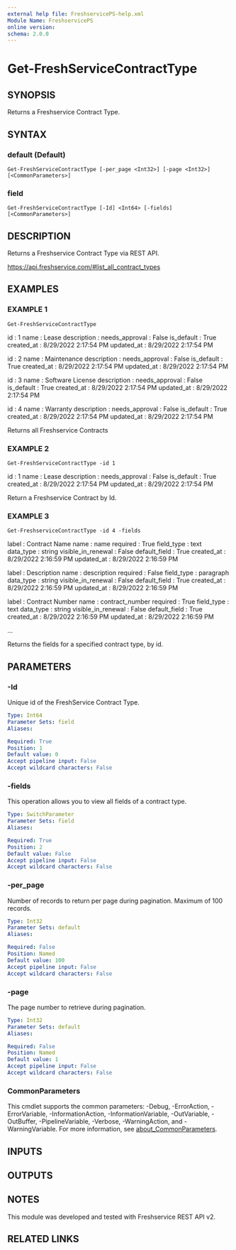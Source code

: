 ```yaml
---
external help file: FreshservicePS-help.xml
Module Name: FreshservicePS
online version:
schema: 2.0.0
---
```


# Get-FreshServiceContractType

## SYNOPSIS
Returns a Freshservice Contract Type.

## SYNTAX

### default (Default)
```
Get-FreshServiceContractType [-per_page <Int32>] [-page <Int32>] [<CommonParameters>]
```

### field
```
Get-FreshServiceContractType [-Id] <Int64> [-fields] [<CommonParameters>]
```

## DESCRIPTION
Returns a Freshservice Contract Type via REST API.

https://api.freshservice.com/#list_all_contract_types

## EXAMPLES

### EXAMPLE 1
```
Get-FreshServiceContractType
```

id             : 1
name           : Lease
description    :
needs_approval : False
is_default     : True
created_at     : 8/29/2022 2:17:54 PM
updated_at     : 8/29/2022 2:17:54 PM

id             : 2
name           : Maintenance
description    :
needs_approval : False
is_default     : True
created_at     : 8/29/2022 2:17:54 PM
updated_at     : 8/29/2022 2:17:54 PM

id             : 3
name           : Software License
description    :
needs_approval : False
is_default     : True
created_at     : 8/29/2022 2:17:54 PM
updated_at     : 8/29/2022 2:17:54 PM

id             : 4
name           : Warranty
description    :
needs_approval : False
is_default     : True
created_at     : 8/29/2022 2:17:54 PM
updated_at     : 8/29/2022 2:17:54 PM

Returns all Freshservice Contracts

### EXAMPLE 2
```
Get-FreshServiceContractType -id 1
```

id             : 1
name           : Lease
description    :
needs_approval : False
is_default     : True
created_at     : 8/29/2022 2:17:54 PM
updated_at     : 8/29/2022 2:17:54 PM

Return a Freshservice Contract by Id.

### EXAMPLE 3
```
Get-FreshserviceContractType -id 4 -fields
```

label              : Contract Name
name               : name
required           : True
field_type         : text
data_type          : string
visible_in_renewal : False
default_field      : True
created_at         : 8/29/2022 2:16:59 PM
updated_at         : 8/29/2022 2:16:59 PM

label              : Description
name               : description
required           : False
field_type         : paragraph
data_type          : string
visible_in_renewal : False
default_field      : True
created_at         : 8/29/2022 2:16:59 PM
updated_at         : 8/29/2022 2:16:59 PM

label              : Contract Number
name               : contract_number
required           : True
field_type         : text
data_type          : string
visible_in_renewal : False
default_field      : True
created_at         : 8/29/2022 2:16:59 PM
updated_at         : 8/29/2022 2:16:59 PM

...

Returns the fields for a specified contract type, by id.

## PARAMETERS

### -Id
Unique id of the FreshService Contract Type.

```yaml
Type: Int64
Parameter Sets: field
Aliases:

Required: True
Position: 1
Default value: 0
Accept pipeline input: False
Accept wildcard characters: False
```

### -fields
This operation allows you to view all fields of a contract type.

```yaml
Type: SwitchParameter
Parameter Sets: field
Aliases:

Required: True
Position: 2
Default value: False
Accept pipeline input: False
Accept wildcard characters: False
```

### -per_page
Number of records to return per page during pagination.
Maximum of 100 records.

```yaml
Type: Int32
Parameter Sets: default
Aliases:

Required: False
Position: Named
Default value: 100
Accept pipeline input: False
Accept wildcard characters: False
```

### -page
The page number to retrieve during pagination.

```yaml
Type: Int32
Parameter Sets: default
Aliases:

Required: False
Position: Named
Default value: 1
Accept pipeline input: False
Accept wildcard characters: False
```

### CommonParameters
This cmdlet supports the common parameters: -Debug, -ErrorAction, -ErrorVariable, -InformationAction, -InformationVariable, -OutVariable, -OutBuffer, -PipelineVariable, -Verbose, -WarningAction, and -WarningVariable. For more information, see [about_CommonParameters](http://go.microsoft.com/fwlink/?LinkID=113216).

## INPUTS

## OUTPUTS

## NOTES
This module was developed and tested with Freshservice REST API v2.

## RELATED LINKS
